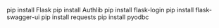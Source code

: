 pip install Flask
pip install Authlib
pip install flask-login
pip install flask-swagger-ui
pip install requests
pip install pyodbc
